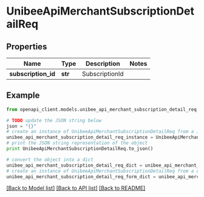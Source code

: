 # UnibeeApiMerchantSubscriptionDetailReq


## Properties

Name | Type | Description | Notes
------------ | ------------- | ------------- | -------------
**subscription_id** | **str** | SubscriptionId | 

## Example

```python
from openapi_client.models.unibee_api_merchant_subscription_detail_req import UnibeeApiMerchantSubscriptionDetailReq

# TODO update the JSON string below
json = "{}"
# create an instance of UnibeeApiMerchantSubscriptionDetailReq from a JSON string
unibee_api_merchant_subscription_detail_req_instance = UnibeeApiMerchantSubscriptionDetailReq.from_json(json)
# print the JSON string representation of the object
print UnibeeApiMerchantSubscriptionDetailReq.to_json()

# convert the object into a dict
unibee_api_merchant_subscription_detail_req_dict = unibee_api_merchant_subscription_detail_req_instance.to_dict()
# create an instance of UnibeeApiMerchantSubscriptionDetailReq from a dict
unibee_api_merchant_subscription_detail_req_form_dict = unibee_api_merchant_subscription_detail_req.from_dict(unibee_api_merchant_subscription_detail_req_dict)
```
[[Back to Model list]](../README.md#documentation-for-models) [[Back to API list]](../README.md#documentation-for-api-endpoints) [[Back to README]](../README.md)


